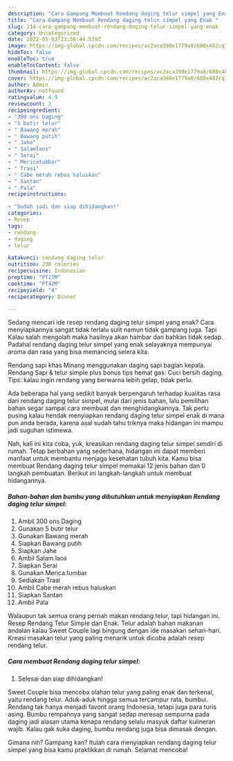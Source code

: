 ```yaml
---
description: "Cara Gampang Membuat Rendang daging telur simpel yang Enak "
title: "Cara Gampang Membuat Rendang daging telur simpel yang Enak "
slug: 214-cara-gampang-membuat-rendang-daging-telur-simpel-yang-enak
category: Uncategorized
date: 2022-05-03T23:56:44.539Z
image: https://img-global.cpcdn.com/recipes/ac2aca398e1779a8/680x482cq70/rendang-daging-telur-simpel-foto-resep-utama.jpg
hideToc: false
enableToc: true
enableTocContent: false
thumbnail: https://img-global.cpcdn.com/recipes/ac2aca398e1779a8/680x482cq70/rendang-daging-telur-simpel-foto-resep-utama.jpg
cover: https://img-global.cpcdn.com/recipes/ac2aca398e1779a8/680x482cq70/rendang-daging-telur-simpel-foto-resep-utama.jpg
author: Admin
authorAv: notfound
ratingvalue: 4.9
reviewcount: 3
recipeingredient:
- "300 ons Daging"
- "5 butir telur"
- " Bawang merah"
- " Bawang putih"
- " Jahe"
- " Salamlaos"
- " Serai"
- " Mericatumbar"
- " Trasi"
- " Cabe merah rebus haluskan"
- " Santan"
- " Pala"
recipeinstructions:

- "Sudah jadi dan siap dihidangkan!"
categories:
- Resep
tags:
- rendang
- daging
- telur

katakunci: rendang daging telur 
nutrition: 230 calories
recipecuisine: Indonesian
preptime: "PT27M"
cooktime: "PT42M"
recipeyield: "4"
recipecategory: Dinner

---
```



Sedang mencari ide resep rendang daging telur simpel yang enak? Cara menyiapkannya sangat tidak terlalu sulit namun tidak gampang juga. Tapi Kalau salah mengolah maka hasilnya akan hambar dan bahkan tidak sedap. Padahal rendang daging telur simpel yang enak selayaknya mempunyai aroma dan rasa yang bisa memancing selera kita.


Rendang sapi khas Minang menggunakan daging sapi bagian kepala. Rendang Sapi &amp; telur simple plus bonus tips hemat gas: Cuci bersih daging. Tips: kalau ingin rendang yang berwarna lebih gelap, tidak perlu.

Ada beberapa hal yang sedikit banyak berpengaruh terhadap kualitas rasa dari rendang daging telur simpel, mulai dari jenis bahan, lalu pemilihan bahan segar sampai cara membuat dan menghidangkannya. Tak perlu pusing kalau hendak menyiapkan rendang daging telur simpel enak di mana pun anda berada, karena asal sudah tahu triknya maka hidangan ini mampu jadi suguhan istimewa.


Nah, kali ini kita coba, yuk, kreasikan rendang daging telur simpel sendiri di rumah. Tetap berbahan yang sederhana, hidangan ini dapat memberi manfaat untuk membantu menjaga kesehatan tubuh kita. Kamu bisa membuat Rendang daging telur simpel memakai 12 jenis bahan dan 0 langkah pembuatan. Berikut ini langkah-langkah untuk membuat hidangannya.

<!--inarticleads1-->

##### Bahan-bahan dan bumbu yang dibutuhkan untuk menyiapkan Rendang daging telur simpel:

1. Ambil 300 ons Daging
1. Gunakan 5 butir telur
1. Gunakan  Bawang merah
1. Siapkan  Bawang putih
1. Siapkan  Jahe
1. Ambil  Salam.laos
1. Siapkan  Serai
1. Gunakan  Merica.tumbar
1. Sediakan  Trasi
1. Ambil  Cabe merah rebus haluskan
1. Siapkan  Santan
1. Ambil  Pala


Walaupun tak semua orang pernah makan rendang telur, tapi hidangan ini. Resep Rendang Telur Simple dan Enak. Telur adalah bahan makanan andalan kalau Sweet Couple lagi bingung dengan ide masakan sehari-hari. Kreasi masakan telur yang paling menarik untuk dicoba adalah resep rendang telur. 

<!--inarticleads2-->

##### Cara membuat Rendang daging telur simpel:


1. Selesai dan siap dihidangkan!

Sweet Couple bisa mencoba olahan telur yang paling enak dan terkenal, yaitu rendang telur. Aduk-aduk hingga semua tercampur rata, bumbui. Rendang tak hanya menjadi favorit orang Indonesia, tetapi juga para turis asing. Bumbu rempahnya yang sangat sedap meresap sempurna pada daging jadi alasan utama kenapa rendang selalu masyuk daftar kulineran wajib. Kalau gak suka daging, bumbu rendang juga bisa dimasak dengan. 

Gimana nih? Gampang kan? Itulah cara menyiapkan rendang daging telur simpel yang bisa kamu praktikkan di rumah. Selamat mencoba!

